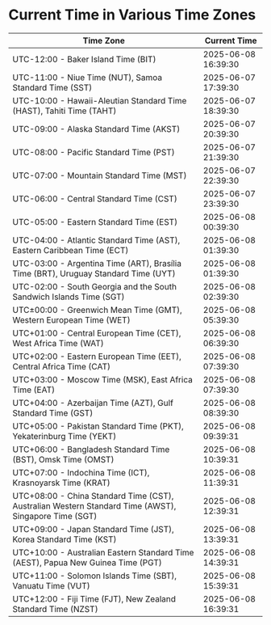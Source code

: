 # Current Time in Various Time Zones

| Time Zone | Current Time |
|-----------|--------------|
| UTC-12:00 - Baker Island Time (BIT) | 2025-06-08 16:39:30 |
| UTC-11:00 - Niue Time (NUT), Samoa Standard Time (SST) | 2025-06-07 17:39:30 |
| UTC-10:00 - Hawaii-Aleutian Standard Time (HAST), Tahiti Time (TAHT) | 2025-06-07 18:39:30 |
| UTC-09:00 - Alaska Standard Time (AKST) | 2025-06-07 20:39:30 |
| UTC-08:00 - Pacific Standard Time (PST) | 2025-06-07 21:39:30 |
| UTC-07:00 - Mountain Standard Time (MST) | 2025-06-07 22:39:30 |
| UTC-06:00 - Central Standard Time (CST) | 2025-06-07 23:39:30 |
| UTC-05:00 - Eastern Standard Time (EST) | 2025-06-08 00:39:30 |
| UTC-04:00 - Atlantic Standard Time (AST), Eastern Caribbean Time (ECT) | 2025-06-08 01:39:30 |
| UTC-03:00 - Argentina Time (ART), Brasília Time (BRT), Uruguay Standard Time (UYT) | 2025-06-08 01:39:30 |
| UTC-02:00 - South Georgia and the South Sandwich Islands Time (SGT) | 2025-06-08 02:39:30 |
| UTC±00:00 - Greenwich Mean Time (GMT), Western European Time (WET) | 2025-06-08 05:39:30 |
| UTC+01:00 - Central European Time (CET), West Africa Time (WAT) | 2025-06-08 06:39:30 |
| UTC+02:00 - Eastern European Time (EET), Central Africa Time (CAT) | 2025-06-08 07:39:30 |
| UTC+03:00 - Moscow Time (MSK), East Africa Time (EAT) | 2025-06-08 07:39:30 |
| UTC+04:00 - Azerbaijan Time (AZT), Gulf Standard Time (GST) | 2025-06-08 08:39:30 |
| UTC+05:00 - Pakistan Standard Time (PKT), Yekaterinburg Time (YEKT) | 2025-06-08 09:39:31 |
| UTC+06:00 - Bangladesh Standard Time (BST), Omsk Time (OMST) | 2025-06-08 10:39:31 |
| UTC+07:00 - Indochina Time (ICT), Krasnoyarsk Time (KRAT) | 2025-06-08 11:39:31 |
| UTC+08:00 - China Standard Time (CST), Australian Western Standard Time (AWST), Singapore Time (SGT) | 2025-06-08 12:39:31 |
| UTC+09:00 - Japan Standard Time (JST), Korea Standard Time (KST) | 2025-06-08 13:39:31 |
| UTC+10:00 - Australian Eastern Standard Time (AEST), Papua New Guinea Time (PGT) | 2025-06-08 14:39:31 |
| UTC+11:00 - Solomon Islands Time (SBT), Vanuatu Time (VUT) | 2025-06-08 15:39:31 |
| UTC+12:00 - Fiji Time (FJT), New Zealand Standard Time (NZST) | 2025-06-08 16:39:31 |
